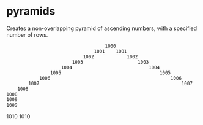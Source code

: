 # pyramids
Creates a non-overlapping pyramid of ascending numbers, with a specified number of rows.

                                        1000
                                    1001    1001
                                1002            1002
                            1003                    1003
                        1004                            1004
                    1005                                    1005
                1006                                            1006
            1007                                                    1007
        1008                                                            1008
    1009                                                                    1009
1010                                                                            1010


